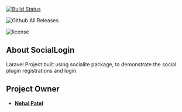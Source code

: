[![Build Status](https://travis-ci.org/NehalPatel/SocialLogin.svg?branch=master)](https://travis-ci.org/NehalPatel/SocialLogin)

![Github All Releases](https://img.shields.io/github/downloads/NehalPatel/SocialLogin/total.svg)

![license](https://img.shields.io/github/license/NehalPatel/SocialLogin.svg)


## About SocialLogin

Laravel Project built using socialite package, to demonstrate the social plugin registrations and login.

## Project Owner
- **[Nehal Patel](http://nehalpatel.tk)**

